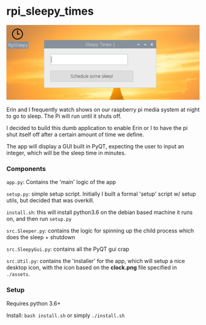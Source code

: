 # rpi_sleepy_times

![See screen capture for example](/assets/screencapofapp.png) 

Erin and I frequently watch shows on our raspberry pi media system at night to go to sleep. The Pi will run until it shuts off. 

I decided to build this dumb application to enable Erin or I to have the pi shut itself off after a certain amount of time we define. 

The app will display a GUI built in PyQT, expecting the user to input an integer, which will be the sleep time in minutes.

### Components

`app.py`: Contains the 'main' logic of the app

`setup.py`: simple setup script. Initially I built a formal 'setup' script w/ setup utils, but decided that was overkill.

`install.sh`: this will install python3.6 on the debian based machine it runs on, and then run `setup.py`

`src.Sleeper.py`: contains the logic for spinning up the child process which does the sleep + shutdown

`src.SleepyGui.py`: contains all the PyQT gui crap

`src.Util.py`: contains the 'installer' for the app, which will setup a nice desktop icon, with the icon based on the **clock.png** file specified in `./assets`.

### Setup

Requires python 3.6+

Install: `bash install.sh` or simply `./install.sh`